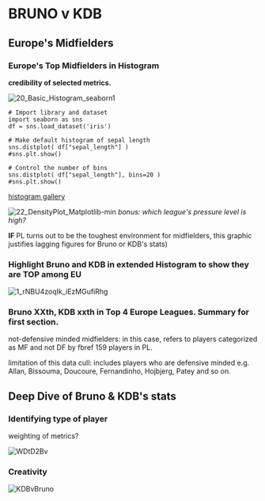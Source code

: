 # BRUNO v KDB

## Europe's Midfielders

### Europe's Top Midfielders in Histogram

**credibility of selected metrics.**

![20_Basic_Histogram_seaborn1](https://user-images.githubusercontent.com/51032518/103175063-9799a080-48aa-11eb-8e78-c9f62cd32b17.png)

```
# Import library and dataset
import seaborn as sns
df = sns.load_dataset('iris')

# Make default histogram of sepal length
sns.distplot( df["sepal_length"] )
#sns.plt.show()

# Control the number of bins
sns.distplot( df["sepal_length"], bins=20 )
#sns.plt.show()
```
[histogram gallery](https://python-graph-gallery.com/20-basic-histogram-seaborn/)

![22_DensityPlot_Matplotlib-min](https://user-images.githubusercontent.com/51032518/103175214-9e74e300-48ab-11eb-916b-b42351019df6.png)
*bonus: which league's pressure level is high?*

**IF** PL turns out to be the toughest environment for midfielders, this graphic justifies lagging figures for Bruno or KDB's stats)

### Highlight Bruno and KDB in extended Histogram to show they are TOP among EU

![1_rNBU4zoqIk_iEzMGufiRhg](https://user-images.githubusercontent.com/51032518/103175265-062b2e00-48ac-11eb-86ea-7d58f26c29f8.png)

### Bruno XXth, KDB xxth in Top 4 Europe Leagues. Summary for first section.

not-defensive minded midfielders: in this case, refers to players categorized as MF and not DF by fbref 159 players in PL.

limitation of this data cull: includes players who are defensive minded e.g. Allan, Bissouma, Doucoure, Fernandinho, Hojbjerg, Patey and so on.

## Deep Dive of Bruno & KDB's stats

### Identifying type of player

weighting of metrics?

![WDtD2Bv](https://user-images.githubusercontent.com/51032518/103175899-fcf09000-48b0-11eb-92ca-280cf708908d.png)

### Creativity

![KDBvBruno](https://user-images.githubusercontent.com/51032518/103175315-66ba6b00-48ac-11eb-95c0-a8ce05fc5e17.png)

### 
